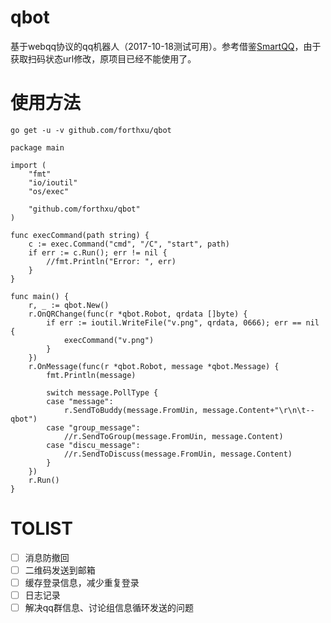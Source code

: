 # qbot
基于webqq协议的qq机器人（2017-10-18测试可用）。参考借鉴[SmartQQ](https://github.com/JamesWone/SmartQQ)，由于获取扫码状态url修改，原项目已经不能使用了。

# 使用方法
```
go get -u -v github.com/forthxu/qbot
```
```
package main

import (
	"fmt"
	"io/ioutil"
	"os/exec"

	"github.com/forthxu/qbot"
)

func execCommand(path string) {
	c := exec.Command("cmd", "/C", "start", path)
	if err := c.Run(); err != nil {
		//fmt.Println("Error: ", err)
	}
}

func main() {
	r, _ := qbot.New()
	r.OnQRChange(func(r *qbot.Robot, qrdata []byte) {
		if err := ioutil.WriteFile("v.png", qrdata, 0666); err == nil {
			execCommand("v.png")
		}
	})
	r.OnMessage(func(r *qbot.Robot, message *qbot.Message) {
		fmt.Println(message)

		switch message.PollType {
		case "message":
			r.SendToBuddy(message.FromUin, message.Content+"\r\n\t--qbot")
		case "group_message":
			//r.SendToGroup(message.FromUin, message.Content)
		case "discu_message":
			//r.SendToDiscuss(message.FromUin, message.Content)
		}
	})
	r.Run()
}

```
# TOLIST
- [ ] 消息防撤回
- [ ] 二维码发送到邮箱
- [ ] 缓存登录信息，减少重复登录
- [ ] 日志记录
- [ ] 解决qq群信息、讨论组信息循环发送的问题
